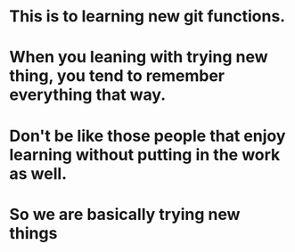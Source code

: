 # This is to learning new git functions.
# When you leaning with trying new thing, you tend to remember everything that way.
# Don't be like those people that enjoy learning without putting in the work as well.
# So we are basically trying new things